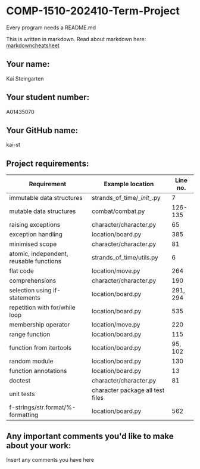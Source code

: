 # COMP-1510-202410-Term-Project

Every program needs a README.md

This is written in markdown. Read about markdown here: [markdowncheatsheet](https://www.markdownguide.org/cheat-sheet/)

## Your name:
Kai Steingarten

## Your student number:
A01435070

## Your GitHub name:
kai-st

## Project requirements:

| Requirement                             | Example location                 | Line no. |
|-----------------------------------------|----------------------------------|----------|
| immutable data structures               | strands_of_time/\__init\__.py    | 7        |
| mutable data structures                 | combat/combat.py                 | 126-135  |
| raising exceptions                      | character/character.py           | 65       |
| exception handling                      | location/board.py                | 385      |
| minimised scope                         | character/character.py           | 81       |
| atomic, independent, reusable functions | strands_of_time/utils.py         | 6        |
| flat code                               | location/move.py                 | 264      |
| comprehensions                          | character/character.py           | 190      |
| selection using if-statements           | location/board.py                | 291, 294 |
| repetition with for/while loop          | location/board.py                | 535      |
| membership operator                     | location/move.py                 | 220      |
| range function                          | location/board.py                | 115      |
| function from itertools                 | location/board.py                | 95, 102  |
| random module                           | location/board.py                | 130      |
| function annotations                    | location/board.py                | 13       |
| doctest                                 | character/character.py           | 81       |
| unit tests                              | character package all test files |          |
| f-strings/str.format/%-formatting       | location/board.py                | 562      |

## Any important comments you'd like to make about your work:
Insert any comments you have here

